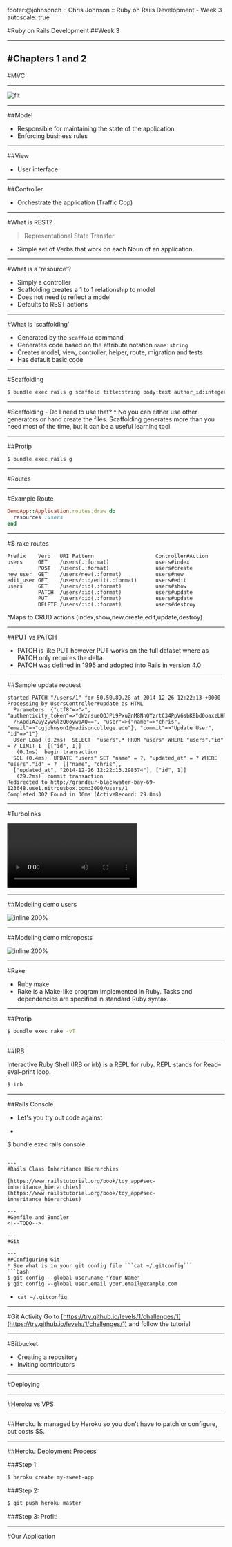 footer:@johnsonch :: Chris Johnson :: Ruby on Rails Development - Week 3
autoscale: true

#Ruby on Rails Development
##Week 3

---
#Chapters 1 and 2
---
#MVC

---
![fit](https://dl.dropboxusercontent.com/s/gkvmxepquu061xc/2014-09-06%20at%2012.48%20PM.png?dl=0)

---
##Model
* Responsible for maintaining the state of the application
* Enforcing business rules

---
##View
* User interface

---
##Controller
* Orchestrate the application (Traffic Cop)

---
#What is REST?
> Representational State Transfer

* Simple set of Verbs that work on each Noun of an application.

---
#What is a 'resource'?
* Simply a controller
* Scaffolding creates a 1 to 1 relationship to model
* Does not need to reflect a model
* Defaults to REST actions

---
#What is 'scaffolding'
* Generated by the ```scaffold``` command
* Generates code based on the attribute notation ```name:string```
* Creates model, view, controller, helper, route, migration and tests
* Has default basic code

---
#Scaffolding

```bash
$ bundle exec rails g scaffold title:string body:text author_id:integer viewable:boolean
```

---
#Scaffolding - Do I need to use that?
^ No you can either use other generators or hand create the files. Scaffolding
generates more than you need most of the time, but it can be a useful learning
tool.

---
##Protip
```bash
$ bundle exec rails g
```

---
#Routes

---
#Example Route

```ruby
DemoApp::Application.routes.draw do
  resources :users
end
```

---
#$ rake routes

```
Prefix    Verb   URI Pattern                    Controller#Action
users     GET    /users(.:format)               users#index
          POST   /users(.:format)               users#create
new_user  GET    /users/new(.:format)           users#new
edit_user GET    /users/:id/edit(.:format)      users#edit
users     GET    /users/:id(.:format)           users#show
          PATCH  /users/:id(.:format)           users#update
          PUT    /users/:id(.:format)           users#update
          DELETE /users/:id(.:format)           users#destroy
```
^Maps to CRUD actions (index,show,new,create,edit,update,destroy)

---
##PUT vs PATCH
* PATCH is like PUT however PUT works on the full dataset where as PATCH only requires the delta.
* PATCH was defined in 1995 and adopted into Rails in version 4.0

---
##Sample update request
```
started PATCH "/users/1" for 50.50.89.28 at 2014-12-26 12:22:13 +0000
Processing by UsersController#update as HTML
  Parameters: {"utf8"=>"✓", "authenticity_token"=>"dWzrsueQQJPL9PxuZnM8NnQYzrtC34PpV6sbK8bd0oaxzLHlgK0224q+OVWrDF
  /HApdIAZGy2ywGlzQ0oywpAQ==", "user"=>{"name"=>"chris", "email"=>"cgjohnson1@madisoncollege.edu"}, "commit"=>"Update User", "id"=>"1"}
  User Load (0.2ms)  SELECT  "users".* FROM "users" WHERE "users"."id" = ? LIMIT 1  [["id", 1]]
   (0.1ms)  begin transaction
  SQL (0.4ms)  UPDATE "users" SET "name" = ?, "updated_at" = ? WHERE "users"."id" = ?  [["name", "chris"],
  ["updated_at", "2014-12-26 12:22:13.298574"], ["id", 1]]
   (29.2ms)  commit transaction
Redirected to http://grandeur-blackwater-bay-69-123648.use1.nitrousbox.com:3000/users/1
Completed 302 Found in 36ms (ActiveRecord: 29.8ms)
```

---
#Turbolinks

![fit inline](http://media.railscasts.com/assets/episodes/videos/390-turbolinks.mp4)

---
##Modeling demo users

![inline 200%](https://softcover.s3.amazonaws.com/636/ruby_on_rails_tutorial/images/figures/demo_user_model.png)

---
##Modeling demo microposts

![inline 200%](https://softcover.s3.amazonaws.com/636/ruby_on_rails_tutorial/images/figures/demo_micropost_model.png)

---
#Rake
* Ruby make
* Rake is a Make-like program implemented in Ruby. Tasks and dependencies are specified in standard Ruby syntax.

---
##Protip
```bash
$ bundle exec rake -vT
```

---
##IRB

Interactive Ruby Shell (IRB or irb) is a REPL for ruby. REPL stands for Read–eval–print loop.

```bash
$ irb
```

---
##Rails Console
* Let's you try out code against
* ```bash
$ bundle exec rails console
```

---
#Rails Class Inheritance Hierarchies

[https://www.railstutorial.org/book/toy_app#sec-inheritance_hierarchies](https://www.railstutorial.org/book/toy_app#sec-inheritance_hierarchies)

---
#Gemfile and Bundler
<!--TODO-->

---
#Git

---
##Configuring Git
* See what is in your git config file ```cat ~/.gitconfig```
```bash
$ git config --global user.name "Your Name"
$ git config --global user.email your.email@example.com
```
* ```cat ~/.gitconfig```

---
#Git Activity
Go to [https://try.github.io/levels/1/challenges/1](https://try.github.io/levels/1/challenges/1) and follow the tutorial

<!--#Git Demo-->
<!--^-->
<!--```bash-->
<!--$ mkdir class_git_demo-->
<!--$ cd class_git_demo-->
<!--$ git init-->
<!--$ touch file-a.txt-->
<!--$ git status-->
<!--$ git add file-a.txt-->
<!--$ git status-->
<!--$ git commit -a -m 'our first file'-->
<!--$ git status-->
<!--$ git log-->
<!--$ git checkout -b branch-a-->
<!--$ touch file-branch-a.txt-->
<!--$ git status-->
<!--$ git add . ## AKA git add -A-->
<!--$ git commit -am 'branch-a file added'-->
<!--$ git log-->
<!--$ git checkout master-->
<!--$ git merge branch-a-->
<!--$ git branch --contains <sha>-->
<!--$ git branch -d branch-a-->
<!--$ git checkout -b branch-b-->
<!--$ touch file-branch-b.txt-->
<!--$ git add .-->
<!--$ git commit -am 'added file-branch-b'-->
<!--$ vim file-branch-b.txt-->
<!--$ git status-->
<!--$ git diff-->
<!--$ git add .-->
<!--$ git commit -am 'added Hello World to file-branch-b'-->
<!--$ git log-->
<!--$ git checkout -b branch-c-->
<!--$ touch file-branch-c.txt-->
<!--$ git add .-->
<!--$ git commit -am 'added file-branch-c.txt'-->
<!--$ vim file-branch-c.txt-->
<!--$ git add .-->
<!--$ git commit -am 'added code to branch-c file'-->
<!--$ vim file-branch-c.txt-->
<!--$ vim file-branch-a.txt-->
<!--$ git status-->
<!--$ git diff-->
<!--$ git add .-->
<!--$ git commit -am 'edits to both a and c'-->
<!--$ vim ~/.gitconfig-->
  <!--add ``` [alias] ```-->
  <!--add ```    tree = log --graph --decorate --oneline --all --color ```-->
<!--$ git tree-->
<!--$ git commit master-->
<!--$ git merge branch-c-->
<!--$ git status-->
<!--$ git tree-->
<!--$ git tag-->
<!--$ git status-->
<!--$ git tag -a project-1 -m 'my code for project 1'-->
<!--$ git tag-->
<!--* $ git push --tags-->
<!--```-->

---
#Bitbucket
* Creating a repository
* Inviting contributors

---
#Deploying

---
#Heroku vs VPS

---
##Heroku
Is managed by Heroku so you don't have to patch or configure, but costs $$.

---
##Heroku Deployment Process

###Step 1:
```bash
$ heroku create my-sweet-app
```
###Step 2:
```bash
$ git push heroku master
```
###Step 3: Profit!

---
#Our Application
